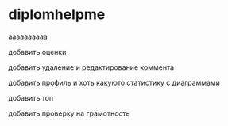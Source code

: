 # diplomhelpme
aaaaaaaaaa


добавить оценки

добавить удаление и редактирование коммента

добавить профиль и хоть какуюто статистику с диаграммами

добавить топ

добавить проверку на грамотность

